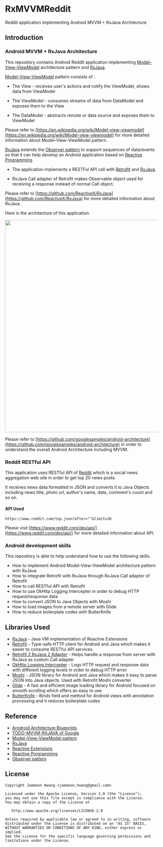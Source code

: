# RxMVVMReddit
Reddit application implementing Android MVVM + RxJava Architecture

Introduction
------------
### Android MVVM + RxJava Architecture
This repository contains Android Reddit application implementing [Model–View–ViewModel][13] architecture pattern and [RxJava][20].

[Model–View–ViewModel][13] pattern consists of : 

* The View - receives user's actions and notify the ViewModel, shows data from ViewModel

* The ViewModel - consumes streams of data from DataModel and exposes them to the View

* The DataModel - abstracts remote or data source and exposes them to ViewModel

Please refer to [https://en.wikipedia.org/wiki/Model-view-viewmodel](https://en.wikipedia.org/wiki/Model-view-viewmodel) for more detailed information about Model–View–ViewModel pattern.

[RxJava][20] extends the [Observer pattern][10] to support sequences of data/events so that it can help develop an Android application based on [Reactive Programming][23]. 

* The application implements a RESTFul API call with [Retrofit][1] and [RxJava][20]. 

* RxJava Call adapter of Retrofit makes Observable object used for receiving a response instead of normal Call object.

Please refer to [https://github.com/ReactiveX/RxJava](https://github.com/ReactiveX/RxJava) for more detailed information about RxJava.

Here is the architecture of this application.
<p><img src=https://softpian.github.io/gifs/RxMVVMReddit.png width="700" /></p>

Please refer to [https://github.com/googlesamples/android-architecture](https://github.com/googlesamples/android-architecture) in order to understand the overall Android Architecture including MVVM.

### Reddit RESTful API
This application uses RESTful API of [Reddit][0] which is a social news aggregation web site in order to get top 20 news posts.

It receives news data formatted in JSON and converts it to Java Objects including news title, photo url, author's name, date, comment's count and so on.
#### API Used

```
https://www.reddit.com/top.json?after=""&limit=20
```
Please visit [https://www.reddit.com/dev/api/](https://www.reddit.com/dev/api/) for more detailed information about API.

[0]: https://www.reddit.com/

### Android development skills
This repository is able to help understand how to use the following skills.
* How to implement Android Model-View-ViewModel architecture pattern with RxJava
* How to integrate Retrofit with RxJava through RxJava Call adapter of Retrofit
* How to call RESTful API with Retrofit
* How to use OkHttp Logging Intercepter in order to debug HTTP request/response data  
* How to convert JSON to Java Objects with Moshi
* How to load images from a remote server with Glide
* How to reduce boilerplate codes with ButterKnife

Libraries Used
---------------
* [RxJava][20] - Java VM implementation of Reactive Extensions
* [Retrofit][1] - Type-safe HTTP client for Android and Java which makes it easier to consume RESTful API services.
* [Retrofit 2 RxJava 2 Adapter][6] - Helps handle a response from server with RxJava as custom Call adapter
* [OkHttp Logging Intercepter][2] - Logs HTTP request and response data with different logging levels in order to debug HTTP error 
* [Moshi][3] - JSON library for Android and Java which makes it easy to parse JSON into Java objects. Used with Retrofit Moshi converter
* [Glide][4] - A fast and efficient image loading library for Android focused on smooth scrolling which offers an easy to use
* [ButterKnife][5] - Binds field and method for Android views with annotation processing and it reduces boilerplate codes


[1]: http://square.github.io/retrofit/
[2]: https://github.com/square/okhttp/wiki/Interceptors
[3]: https://github.com/square/moshi
[4]: https://bumptech.github.io/glide/
[5]: http://jakewharton.github.io/butterknife/
[6]: https://github.com/square/retrofit/tree/master/retrofit-adapters/rxjava2

Reference
---------
* [Arndroid Architecture Blueprints][11]
* [TODO-MVVM-RXJAVA of Google][12]
* [Model–View–ViewModel pattern][13]
* [RxJava][20]
* [Reactive Extensions][21]
* [Reactive Programming][23]
* [Observer pattern][10]

[10]: https://en.wikipedia.org/wiki/Observer_pattern
[11]: https://github.com/googlesamples/android-architecture
[12]: https://github.com/googlesamples/android-architecture/tree/dev-todo-mvvm-rxjava/
[13]: https://en.wikipedia.org/wiki/Model-view-viewmodel
[20]: https://github.com/ReactiveX/RxJava
[21]: http://reactivex.io/
[23]: https://en.wikipedia.org/wiki/Reactive_programming

License
-------

    Copyright Jaemoon Hwang <jaemoon.hwang@gmail.com>

    Licensed under the Apache License, Version 2.0 (the "License");
    you may not use this file except in compliance with the License.
    You may obtain a copy of the License at

       http://www.apache.org/licenses/LICENSE-2.0

    Unless required by applicable law or agreed to in writing, software
    distributed under the License is distributed on an "AS IS" BASIS,
    WITHOUT WARRANTIES OR CONDITIONS OF ANY KIND, either express or implied.
    See the License for the specific language governing permissions and
    limitations under the License.
